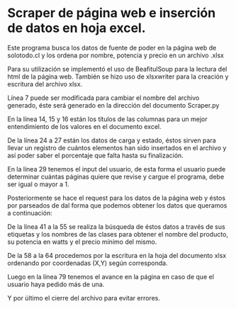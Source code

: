 # Scraper de página web e inserción de datos en hoja excel.
Este programa busca los datos de fuente de poder en la página web de solotodo.cl y los ordena por nombre, potencia y precio en un archivo .xlsx

Para su utilización se implementó el uso de BeafitulSoup para la lectura del html de la página web.
También se hizo uso de xlsxwriter para la creación y escritura del archivo xlsx.

Línea 7 puede ser modificada para cambiar el nombre del archivo generado, éste será generado en la dirección del documento Scraper.py

En la línea 14, 15 y 16 están los títulos de las columnas para un mejor entendimiento de los valores en el documento excel.

De la línea 24 a 27 están los datos de carga y estado, éstos sirven para llevar un registro de cuántos elementos han sido insertados en el archivo y así poder saber el porcentaje que falta hasta su finalización.

En la línea 29 tenemos el input del usuario, de esta forma el usuario puede determinar cuántas páginas quiere que revise y cargue el programa, debe ser igual o mayor a 1.


Posteriormente se hace el request para los datos de la página web y éstos por parseados de dal forma que podemos obtener los datos que queramos a continuación:

De la línea 41 a la 55 se realiza la búsqueda de éstos datos a través de sus etiquetas y los nombres de las clases para obtener el nombre del producto, su potencia en watts y el precio mínimo del mismo.

De la 58 a la 64 procedemos por la escritura en la hoja del documento xlsx ordenando por coordenadas (X,Y) según corresponda.

Luego en la línea 79 tenemos el avance en la página en caso de que el usuario haya pedido más de una.

Y por último el cierre del archivo para evitar errores.
